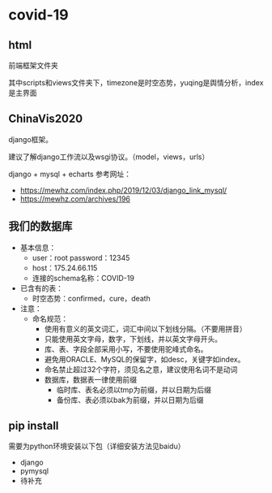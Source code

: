 # covid-19

## html 
前端框架文件夹

其中scripts和views文件夹下，timezone是时空态势，yuqing是舆情分析，index是主界面

## ChinaVis2020
django框架。

建议了解django工作流以及wsgi协议。（model，views，urls）

django + mysql + echarts 参考网址：

* https://mewhz.com/index.php/2019/12/03/django_link_mysql/
* https://mewhz.com/archives/196

## 我们的数据库

- 基本信息：
  - user：root 		password：12345
  - host：175.24.66.115
  - 连接的schema名称：COVID-19
- 已含有的表：
  - 时空态势：confirmed，cure，death
- 注意：
  - 命名规范：
    - 使用有意义的英文词汇，词汇中间以下划线分隔。（不要用拼音）
    - 只能使用英文字母，数字，下划线，并以英文字母开头。
    - 库、表、字段全部采用小写，不要使用驼峰式命名。
    - 避免用ORACLE、MySQL的保留字，如desc，关键字如index。
    - 命名禁止超过32个字符，须见名之意，建议使用名词不是动词
    - 数据库，数据表一律使用前缀
      - 临时库、表名必须以tmp为前缀，并以日期为后缀
      - 备份库、表必须以bak为前缀，并以日期为后缀

## pip install

需要为python环境安装以下包（详细安装方法见baidu）

- django
- pymysql
- 待补充